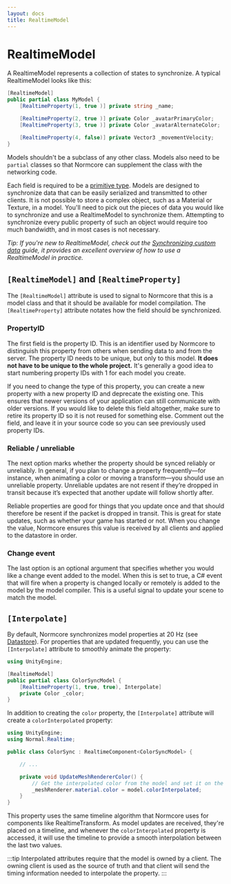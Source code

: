 ```yaml
---
layout: docs
title: RealtimeModel
---
```

# RealtimeModel

A RealtimeModel represents a collection of states to synchronize. A typical RealtimeModel looks like this:

```csharp
[RealtimeModel]
public partial class MyModel {
    [RealtimeProperty(1, true )] private string _name;

    [RealtimeProperty(2, true )] private Color _avatarPrimaryColor;
    [RealtimeProperty(3, true )] private Color _avatarAlternateColor;

    [RealtimeProperty(4, false)] private Vector3 _movementVelocity;
}
```

Models shouldn't be a subclass of any other class. Models also need to be `partial` classes so that Normcore can supplement the class with the networking code.

Each field is required to be a [primitive type](./supported-primitives.md). Models are designed to synchronize data that can be easily serialized and transmitted to other clients. It is not possible to store a complex object, such as a Material or Texture, in a model. You'll need to pick out the pieces of data you would like to synchronize and use a RealtimeModel to synchronize them. Attempting to synchronize every public property of such an object would require too much bandwidth, and in most cases is not necessary.

*Tip: If you're new to RealtimeModel, check out the [Synchronizing custom data](../guides/synchronizing-custom-data.md) guide, it provides an excellent overview of how to use a RealtimeModel in practice.*

## `[RealtimeModel]` and `[RealtimeProperty]`
The `[RealtimeModel]` attribute is used to signal to Normcore that this is a model class and that it should be available for model compilation. The `[RealtimeProperty]` attribute notates how the field should be synchronized.

### PropertyID
The first field is the property ID. This is an identifier used by Normcore to distinguish this property from others when sending data to and from the server. The property ID needs to be unique, but only to this model. **It does not have to be unique to the whole project.** It's generally a good idea to start numbering property IDs with 1 for each model you create.

If you need to change the type of this property, you can create a new property with a new property ID and deprecate the existing one. This ensures that newer versions of your application can still communicate with older versions. If you would like to delete this field altogether, make sure to retire its property ID so it is not reused for something else. Comment out the field, and leave it in your source code so you can see previously used property IDs.

### Reliable / unreliable
The next option marks whether the property should be synced reliably or unreliably. In general, if you plan to change a property frequently—for instance, when animating a color or moving a transform—you should use an unreliable property. Unreliable updates are not resent if they’re dropped in transit because it’s expected that another update will follow shortly after.

Reliable properties are good for things that you update once and that should therefore be resent if the packet is dropped in transit. This is great for state updates, such as whether your game has started or not. When you change the value, Normcore ensures this value is received by all clients and applied to the datastore in order.

### Change event
The last option is an optional argument that specifies whether you would like a change event added to the model. When this is set to true, a C# event that will fire when a property is changed locally or remotely is added to the model by the model compiler. This is a useful signal to update your scene to match the model.

## `[Interpolate]`
By default, Normcore synchronizes model properties at 20 Hz (see [Datastore](../room/datastore.md#delta-updates)). For properties that are updated frequently, you can use the `[Interpolate]` attribute to smoothly animate the property:

```csharp
using UnityEngine;

[RealtimeModel]
public partial class ColorSyncModel {
    [RealtimeProperty(1, true, true), Interpolate]
    private Color _color;
}
```

In addition to creating the `color` property, the `[Interpolate]` attribute will create a `colorInterpolated` property:

```csharp {10}
using UnityEngine;
using Normal.Realtime;

public class ColorSync : RealtimeComponent<ColorSyncModel> {

    // ...

    private void UpdateMeshRendererColor() {
        // Get the interpolated color from the model and set it on the mesh renderer.
        _meshRenderer.material.color = model.colorInterpolated;
    }
}
```

This property uses the same timeline algorithm that Normcore uses for components like RealtimeTransform. As model updates are received, they're placed on a timeline, and whenever the `colorInterpolated` property is accessed, it will use the timeline to provide a smooth interpolation between the last two values.

:::tip
Interpolated attributes require that the model is owned by a client. The owning client is used as the source of truth and that client will send the timing information needed to interpolate the property.
:::
